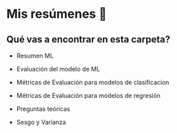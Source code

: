 # Mis resúmenes 📑


## Qué vas a encontrar en esta carpeta? 

- Resumen ML 

- Evaluación del modelo de ML

- Métricas de Evaluación para modelos de clasificacion 

- Métricas de Evaluación para modelos de regresión

- Preguntas teóricas

- Sesgo y Varianza
